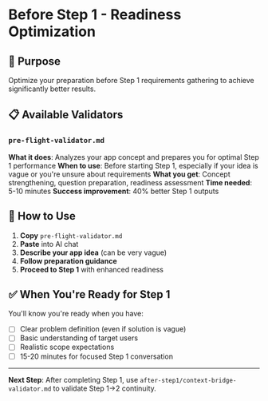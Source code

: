 # Before Step 1 - Readiness Optimization

## 🎯 Purpose
Optimize your preparation before Step 1 requirements gathering to achieve significantly better results.

## 📋 Available Validators

### `pre-flight-validator.md`
**What it does**: Analyzes your app concept and prepares you for optimal Step 1 performance
**When to use**: Before starting Step 1, especially if your idea is vague or you're unsure about requirements
**What you get**: Concept strengthening, question preparation, readiness assessment
**Time needed**: 5-10 minutes
**Success improvement**: 40% better Step 1 outputs

## 🚀 How to Use

1. **Copy** `pre-flight-validator.md` 
2. **Paste** into AI chat
3. **Describe your app idea** (can be very vague)
4. **Follow preparation guidance** 
5. **Proceed to Step 1** with enhanced readiness

## ✅ When You're Ready for Step 1

You'll know you're ready when you have:
- [ ] Clear problem definition (even if solution is vague)
- [ ] Basic understanding of target users
- [ ] Realistic scope expectations
- [ ] 15-20 minutes for focused Step 1 conversation

---

**Next Step**: After completing Step 1, use `after-step1/context-bridge-validator.md` to validate Step 1→2 continuity.